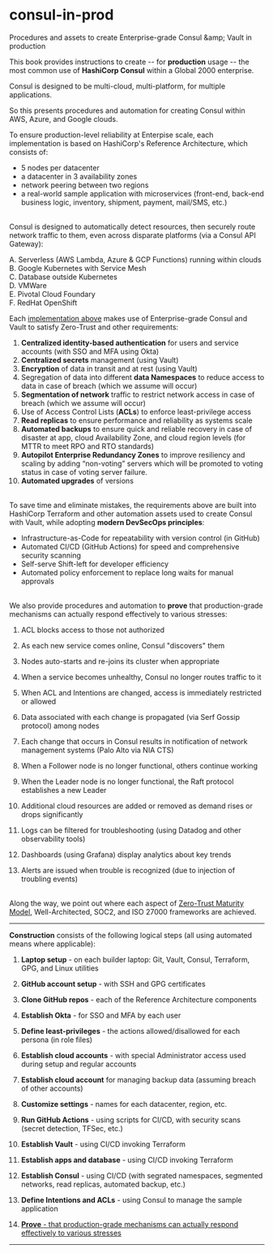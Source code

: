 # consul-in-prod
Procedures and assets to create Enterprise-grade Consul &amp;amp; Vault in production

This book provides instructions to create -- for <strong>production</strong> usage -- 
the most common use of <strong>HashiCorp Consul</strong> within a Global 2000 enterprise.

Consul is designed to be multi-cloud, multi-platform, for multiple applications.

So this presents procedures and automation for creating Consul within AWS, Azure, and Google clouds.

<a name="RefArch"></a>

To ensure production-level reliability at Enterpise scale, each implementation is based on HashiCorp's Reference Architecture, which consists of:

   * 5 nodes per datacenter
   * a datacenter in 3 availability zones
   * network peering between two regions
   * a real-world sample application with microservices (front-end, back-end business logic, inventory, shipment, payment, mail/SMS, etc.)
   <br /><br />

<a name="Implementations"></a>

Consul is designed to automatically detect resources, then securely route network traffic to them, even across disparate platforms (via a Consul API Gateway):

   A. Serverless (AWS Lambda, Azure & GCP Functions) running within clouds<br />
   B. Google Kubernetes with Service Mesh<br />
   C. Database outside Kubernetes<br />
   D. VMWare<br />
   E. Pivotal Cloud Foundary<br />
   F. RedHat OpenShift<br />
</ul>

<a name="Requirements"></a>

Each <a href="#Implementations">implementation above</a> makes use of Enterprise-grade Consul and Vault to satisfy Zero-Trust and other requirements:

   1. <strong>Centralized identity-based authentication</strong> for users and service accounts (with SSO and MFA using Okta)
   1. <strong>Centralized secrets</strong> management (using Vault)
   1. <strong>Encryption</strong> of data in transit and at rest (using Vault)
   1. Segregation of data into different <strong>data Namespaces</strong> to reduce access to data in case of breach (which we assume will occur)
   1. <strong>Segmentation of network</strong> traffic to restrict network access in case of breach (which we assume will occur)
   1. Use of Access Control Lists (<strong>ACLs</strong>) to enforce least-privilege access
   1. <strong>Read replicas</strong> to ensure performance and reliability as systems scale
   1. <strong>Automated backups</strong> to ensure quick and reliable recovery in case of disaster at app, cloud Availability Zone, and cloud region levels (for MTTR to meet RPO and RTO standards)
   1. <strong>Autopilot Enterprise Redundancy Zones</strong> to improve resiliency and scaling by adding “non-voting” servers which will be promoted to voting status in case of voting server failure.
   1. <strong>Automated upgrades</strong> of versions
   <br /><br />

<a name="DevSecOps"></a>

To save time and eliminate mistakes, the <a name="Requirements">requirements above</a> are built into HashiCorp Terraform and other automation assets used to create Consul with Vault, while adopting <strong>modern DevSecOps principles</strong>:

   * Infrastructure-as-Code for repeatability with version control (in GitHub)
   * Automated CI/CD (GitHub Actions) for speed and comprehensive security scanning
   * Self-serve Shift-left for developer efficiency
   * Automated policy enforcement to replace long waits for manual approvals
   <br /><br />

<a name="Proving"></a>

We also provide procedures and automation to <strong>prove</strong> that production-grade mechanisms can actually respond effectively to various stresses:

   1. ACL blocks access to those not authorized
   1. As each new service comes online, Consul "discovers" them
   1. Nodes auto-starts and re-joins its cluster when appropriate
   1. When a service becomes unhealthy, Consul no longer routes traffic to it

   1. When ACL and Intentions are changed, access is immediately restricted or allowed
   1. Data associated with each change is propagated (via Serf Gossip protocol) among nodes
   1. Each change that occurs in Consul results in notification of network management systems (Palo Alto via NIA CTS)

   1. When a Follower node is no longer functional, others continue working
   1. When the Leader node is no longer functional, the Raft protocol establishes a new Leader
   1. Additional cloud resources are added or removed as demand rises or drops significantly

   1. Logs can be filtered for troubleshooting (using Datadog and other observability tools)
   1. Dashboards (using Grafana) display analytics about key trends    
   1. Alerts are issued when trouble is recognized (due to injection of troubling events)
   <br /><br />

Along the way, we point out where each aspect of <a target="_blank" href="https://www.cisa.gov/sites/default/files/publications/CISA%20Zero%20Trust%20Maturity%20Model_Draft.pdf">Zero-Trust Maturity Model</a>, Well-Architected, SOC2, and ISO 27000 frameworks are achieved.

<hr />

<strong>Construction</strong> consists of the following logical steps (all using automated means where applicable):

   1. <strong>Laptop setup</strong> - on each builder laptop: Git, Vault, Consul, Terraform, GPG, and Linux utilities
   1. <strong>GitHub account setup</strong> - with SSH and GPG certificates
   1. <strong>Clone GitHub repos</strong> - each of the Reference Architecture components

   1. <strong>Establish Okta</strong> - for SSO and MFA by each user
   1. <strong>Define least-privileges</strong> - the actions allowed/disallowed for each persona (in role files)
   1. <strong>Establish cloud accounts</strong> - with special Administrator access used during setup and regular accounts
   1. <strong>Establish cloud account</strong> for managing backup data (assuming breach of other accounts)

   1. <strong>Customize settings</strong> - names for each datacenter, region, etc.
   1. <strong>Run GitHub Actions</strong> - using scripts for CI/CD, with security scans (secret detection, TFSec, etc.)
   1. <strong>Establish Vault</strong> - using CI/CD invoking Terraform
   1. <strong>Establish apps and database</strong> - using CI/CD invoking Terraform
   1. <strong>Establish Consul</strong> - using CI/CD (with segrated namespaces, segmented networks, read replicas, automated backup, etc.)
   
   1. <strong>Define Intentions and ACLs</strong> - using Consul to manage the sample application

   1. <a href="#Proving"><strong>Prove</strong> - that production-grade mechanisms can actually respond effectively to various stresses</a>

<hr />
